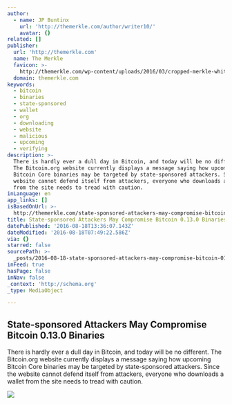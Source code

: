 ```yaml
---
author:
  - name: JP Buntinx
    url: 'http://themerkle.com/author/writer10/'
    avatar: {}
related: []
publisher:
  url: 'http://themerkle.com'
  name: The Merkle
  favicon: >-
    http://themerkle.com/wp-content/uploads/2016/03/cropped-merkle-white-1-192x192.png
  domain: themerkle.com
keywords:
  - bitcoin
  - binaries
  - state-sponsored
  - wallet
  - org
  - downloading
  - website
  - malicious
  - upcoming
  - verifying
description: >-
  There is hardly ever a dull day in Bitcoin, and today will be no different.
  The Bitcoin.org website currently displays a message saying how upcoming
  Bitcoin Core binaries may be targeted by state-sponsored attackers. Since the
  website cannot defend itself from attackers, everyone who downloads a wallet
  from the site needs to tread with caution.
inLanguage: en
app_links: []
isBasedOnUrl: >-
  http://themerkle.com/state-sponsored-attackers-may-compromise-bitcoin-0-13-0-binaries/
title: State-sponsored Attackers May Compromise Bitcoin 0.13.0 Binaries
datePublished: '2016-08-18T13:36:07.143Z'
dateModified: '2016-08-18T07:49:22.586Z'
via: {}
starred: false
sourcePath: >-
  _posts/2016-08-18-state-sponsored-attackers-may-compromise-bitcoin-0130-bina.md
inFeed: true
hasPage: false
inNav: false
_context: 'http://schema.org'
_type: MediaObject

---
```

<article style=""><h1>State-sponsored Attackers May Compromise Bitcoin 0.13.0 Binaries</h1><p>There is hardly ever a dull day in Bitcoin, and today will be no different. The Bitcoin.org website currently displays a message saying how upcoming Bitcoin Core binaries may be targeted by state-sponsored attackers. Since the website cannot defend itself from attackers, everyone who downloads a wallet from the site needs to tread with caution.</p><img src="http://themerkle.com/wp-content/uploads/2016/08/shutterstock_363707606.jpg" /></article>